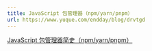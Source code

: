 ```yaml
---
title: JavaScript 包管理器（npm/yarn/pnpm）
url: https://www.yuque.com/endday/blog/drvtgd
---
```


[JavaScript 包管理器简史（npm/yarn/pnpm）](https://zhuanlan.zhihu.com/p/451025256)
